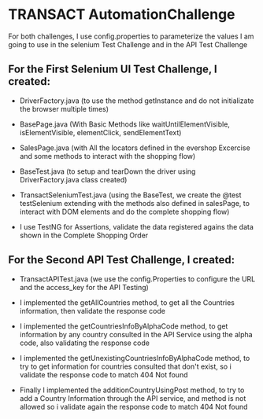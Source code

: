 # TRANSACT AutomationChallenge

For both challenges, I use config.properties to parameterize the values I am going to use in the selenium Test Challenge and in the API Test Challenge

## For the First Selenium UI Test Challenge, I created:  

- DriverFactory.java (to use the method getInstance and do not initializate the browser multiple times)  

- BasePage.java (With Basic Methods like waitUntilElementVisible, isElementVisible, elementClick, sendElementText)  

- SalesPage.java (with All the locators defined in the evershop Excercise and some methods to interact with the shopping flow)

- BaseTest.java (to setup and tearDown the driver using DriverFactory.java class created)

- TransactSeleniumTest.java (using the BaseTest, we create the @test testSelenium extending with the methods also defined in salesPage, to interact with DOM elements and do the complete shopping flow)

- I use TestNG for Assertions, validate the data registered agains the data shown in the Complete Shopping Order


## For the Second API Test Challenge, I created:

- TransactAPITest.java (we use the config.Properties to configure the URL and the access_key for the API Testing)

- I implemented the getAllCountries method, to get all the Countries information, then validate the response code
- I implemented the getCountriesInfoByAlphaCode method, to get information by any country consulted in the API Service using the alpha code, also validating the response code
- I implemented the getUnexistingCountriesInfoByAlphaCode method, to try to get information for countries consulted that don't exist, so i validate the response code to match 404 Not found
- Finally I implemented the additionCountryUsingPost method, to try to add a Country Information through the API service, and method is not allowed so i validate again the response code to match 404 Not found 
